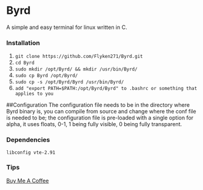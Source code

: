 # Byrd

A simple and easy terminal for linux written in C.


### Installation

1. `git clone https://github.com/Flyken271/Byrd.git`
2. `cd Byrd`
3. `sudo mkdir /opt/Byrd/ && mkdir /usr/bin/Byrd/`
4. `sudo cp Byrd /opt/Byrd/`
5. `sudo cp -s /opt/Byrd/Byrd /usr/bin/Byrd/`
6. `add "export PATH=$PATH:/opt/Byrd/Byrd" to .bashrc or something that applies to you`

##Configuration
The configuration file needs to be in the directory where Byrd binary is, you can compile from source and change where the conf file is needed to be; the configuration file is pre-loaded with a single option for alpha, it uses floats, 0-1, 1 being fully visible, 0 being fully transparent.

### Dependencies
`libconfig vte-2.91`


### Tips
[Buy Me A Coffee](https://www.buymeacoffee.com/DFLhquo)
